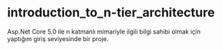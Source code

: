 # introduction_to_n-tier_architecture

Asp.Net Core 5.0 ile n katmanlı mimariyle ilgili bilgi sahibi olmak için yaptığım giriş seviyesinde bir proje.
